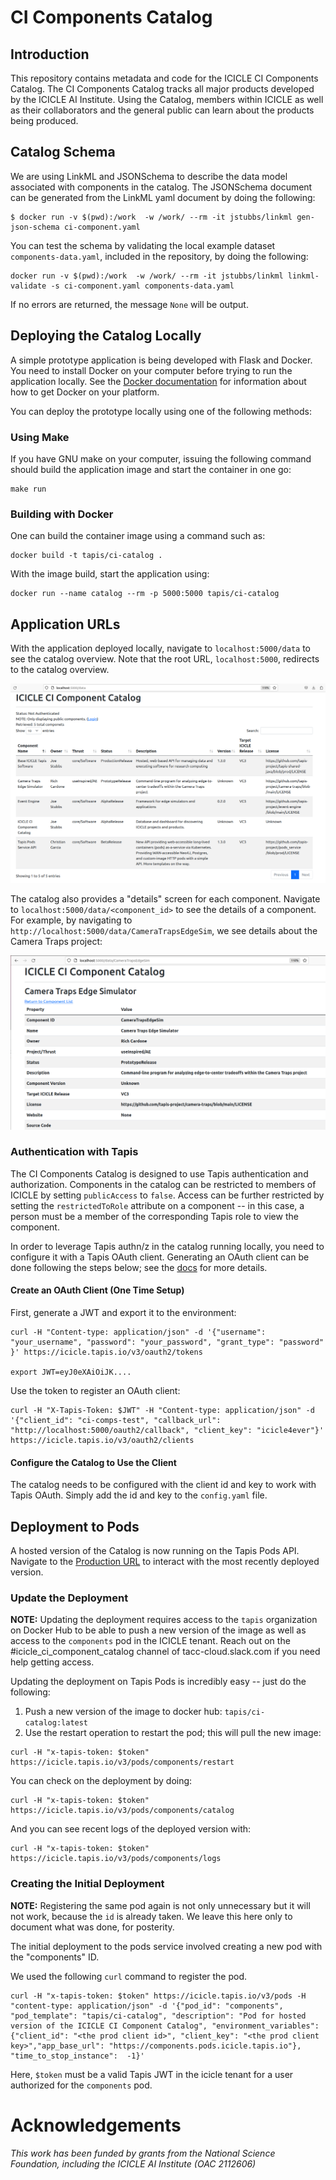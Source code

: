 # CI Components Catalog

## Introduction

This repository contains metadata and code for the ICICLE CI Components Catalog. The CI Components Catalog tracks all major
products developed by the ICICLE AI Institute. Using the Catalog, members within ICICLE as well as their collaborators and
the general public can learn about the products being produced. 


## Catalog Schema

We are using LinkML and JSONSchema to describe the data model associated with components in the catalog. 
The JSONSchema document can be generated from the LinkML yaml document by doing the following:

```
$ docker run -v $(pwd):/work  -w /work/ --rm -it jstubbs/linkml gen-json-schema ci-component.yaml

```

You can test the schema by validating the local example dataset ``components-data.yaml``, 
included in the repository, by doing the following:

```
docker run -v $(pwd):/work  -w /work/ --rm -it jstubbs/linkml linkml-validate -s ci-component.yaml components-data.yaml
```

If no errors are returned, the message ``None`` will be output. 


## Deploying the Catalog Locally

A simple prototype application is being developed with Flask and Docker. You need to install
Docker on your computer before trying to run the application locally. See the [Docker 
documentation](https://docs.docker.com/get-docker/) for information about how to get Docker on your platform.

You can deploy the prototype locally using one of the following methods:

### Using Make

If you have GNU make on your computer, issuing the following command should build the
application image and start the container in one go:

```
make run
```


### Building with Docker

One can build the container image using a command such as:

```
docker build -t tapis/ci-catalog .
```

With the image build, start the application using:

```
docker run --name catalog --rm -p 5000:5000 tapis/ci-catalog
```

## Application URLs

With the application deployed locally, navigate to ``localhost:5000/data`` to see the 
catalog overview. Note that the root URL, ``localhost:5000``, redirects to the catalog overview.

![Catalog](catalog.png)


The catalog also provides a "details" screen for each component. Navigate to 
``localhost:5000/data/<component_id>`` to see the details of a component. For example, by 
navigating to ``http://localhost:5000/data/CameraTrapsEdgeSim``, we see details about the Camera Traps
project:

![Details](catalog-component-details.png)


### Authentication with Tapis

The CI Components Catalog is designed to use Tapis authentication and authorization. Components in the catalog 
can be restricted to members of ICICLE by setting ``publicAccess`` to ``false``. Access can be further
restricted by setting the ``restrictedToRole`` attribute on a component -- in this case, a person must be a
member of the corresponding Tapis role to view the component. 

In order to leverage Tapis authn/z in the catalog running locally, you need to configure it
with a Tapis OAuth client. Generating an OAuth client can be done following the steps 
below; see the [docs](https://tapis.readthedocs.io/en/latest/technical/authentication.html#oauth-clients) for more details.


#### Create an OAuth Client (One Time Setup)
First, generate a JWT and export it to the environment:

```
curl -H "Content-type: application/json" -d '{"username": "your_username", "password": "your_password", "grant_type": "password" }' https://icicle.tapis.io/v3/oauth2/tokens

export JWT=eyJ0eXAiOiJK....
```

Use the token to register an OAuth client:
```
curl -H "X-Tapis-Token: $JWT" -H "Content-type: application/json" -d '{"client_id": "ci-comps-test", "callback_url": "http://localhost:5000/oauth2/callback", "client_key": "icicle4ever"}' https://icicle.tapis.io/v3/oauth2/clients
```

#### Configure the Catalog to Use the Client

The catalog needs to be configured with the client id and key to work with Tapis OAuth.
Simply add the id and key to the ``config.yaml`` file.


## Deployment to Pods

A hosted version of the Catalog is now running on the Tapis Pods API. Navigate to the 
[Production URL](https://components.pods.icicle.tapis.io) to interact with the most recently
deployed version.

### Update the Deployment

**NOTE:** Updating the deployment requires access to the ``tapis`` organization on Docker Hub to 
be able to push a new version of the image as well as access to the ``components`` pod in the
ICICLE tenant. Reach out on the #icicle_ci_component_catalog channel of tacc-cloud.slack.com if 
you need help getting access. 

Updating the deployment on Tapis Pods is incredibly easy -- just do the following:

1) Push a new version of the image to docker hub: ``tapis/ci-catalog:latest``
2) Use the restart operation to restart the pod; this will pull the new image:

```
curl -H "x-tapis-token: $token" https://icicle.tapis.io/v3/pods/components/restart

```

You can check on the deployment by doing:

```
curl -H "x-tapis-token: $token" https://icicle.tapis.io/v3/pods/components/catalog
```

And you can see recent logs of the deployed version with:

```
curl -H "x-tapis-token: $token" https://icicle.tapis.io/v3/pods/components/logs
```


### Creating the Initial Deployment

**NOTE:** Registering the same pod again is not only unnecessary but it will not work, because the ``id`` is already taken. We leave this here only to document what was done, for posterity. 

The initial deployment to the pods service involved creating a new pod with the "components" ID. 

We used the following `curl` command to register the pod.

```
curl -H "x-tapis-token: $token" https://icicle.tapis.io/v3/pods -H "content-type: application/json" -d '{"pod_id": "components", "pod_template": "tapis/ci-catalog", "description": "Pod for hosted version of the ICICLE CI Component Catalog", "environment_variables": {"client_id": "<the prod client id>", "client_key": "<the prod client key>","app_base_url": "https://components.pods.icicle.tapis.io"}, "time_to_stop_instance":  -1}'
```

Here, ``$token`` must be a valid Tapis JWT in the icicle tenant for a user authorized for the ``components``
pod.

# Acknowledgements
*This work has been funded by grants from the National Science Foundation, including the ICICLE AI Institute (OAC 2112606)*

